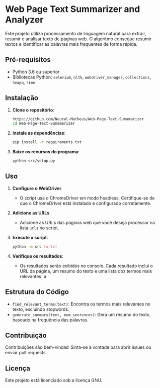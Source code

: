 # Web Page Text Summarizer and Analyzer

Este projeto utiliza processamento de linguagem natural para extrair, resumir e analisar texto de páginas web. O algoritmo consegue resumir textos e identificar as palavras mais frequentes de forma rápida.

## Pré-requisitos

- Python 3.6 ou superior
- Bibliotecas Python: `selenium`, `nltk`, `webdriver_manager`, `collections`, `heapq`, `time`

## Instalação

1. **Clone o repositório**:
    ```sh
    https://github.com/Neural-Matheus/Web-Page-Text-Sumamarizer
    cd Web-Page-Text-Sumamarizer
    ```

2. **Instale as dependências**:
    ```sh
    pip install -r requirements.txt
    ```

3. **Baixe os recursos do programa**:
    ```bash
    python src/setup.py
    ```
## Uso


1. **Configure o WebDriver**:
    - O script usa o ChromeDriver em modo headless. Certifique-se de que o ChromeDriver está instalado e configurado corretamente.

2. **Adicione as URLs**:
    - Adicione as URLs das páginas web que você deseja processar na lista `urls` no script.

3. **Execute o script**:
    ```bash
    python -m src [urls]
    ```

4. **Verifique os resultados**:
    - Os resultados serão exibidos no console. Cada resultado inclui o URL da página, um resumo do texto e uma lista dos termos mais relevantes.
a
## Estrutura do Código

- `find_relevant_terms(text)`: Encontra os termos mais relevantes no texto, excluindo stopwords.
- `generate_summary(text, num_sentences)`: Gera um resumo do texto, baseado na frequência das palavras.

## Contribuição

Contribuições são bem-vindas! Sinta-se à vontade para abrir issues ou enviar pull requests.

## Licença

Este projeto está licenciado sob a licença GNU.
